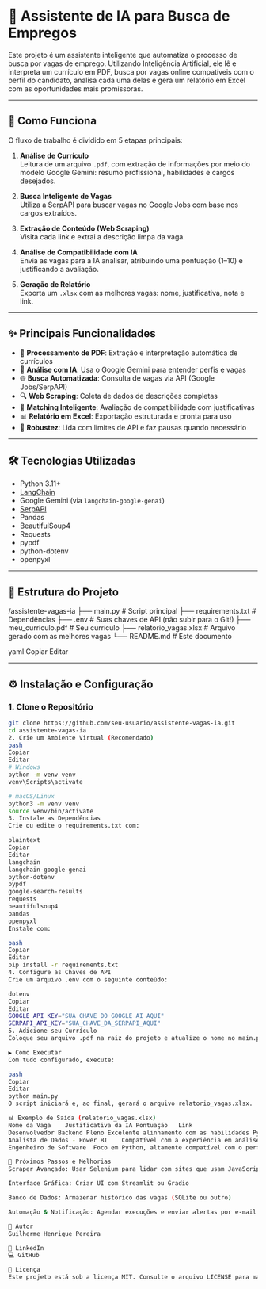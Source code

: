 # 🤖 Assistente de IA para Busca de Empregos

Este projeto é um assistente inteligente que automatiza o processo de busca por vagas de emprego. Utilizando Inteligência Artificial, ele lê e interpreta um currículo em PDF, busca por vagas online compatíveis com o perfil do candidato, analisa cada uma delas e gera um relatório em Excel com as oportunidades mais promissoras.

---

## 🚀 Como Funciona

O fluxo de trabalho é dividido em 5 etapas principais:

1. **Análise de Currículo**  
   Leitura de um arquivo `.pdf`, com extração de informações por meio do modelo Google Gemini: resumo profissional, habilidades e cargos desejados.

2. **Busca Inteligente de Vagas**  
   Utiliza a SerpAPI para buscar vagas no Google Jobs com base nos cargos extraídos.

3. **Extração de Conteúdo (Web Scraping)**  
   Visita cada link e extrai a descrição limpa da vaga.

4. **Análise de Compatibilidade com IA**  
   Envia as vagas para a IA analisar, atribuindo uma pontuação (1–10) e justificando a avaliação.

5. **Geração de Relatório**  
   Exporta um `.xlsx` com as melhores vagas: nome, justificativa, nota e link.

---

## ✨ Principais Funcionalidades

- 📄 **Processamento de PDF**: Extração e interpretação automática de currículos
- 🧠 **Análise com IA**: Usa o Google Gemini para entender perfis e vagas
- 🌐 **Busca Automatizada**: Consulta de vagas via API (Google Jobs/SerpAPI)
- 🔍 **Web Scraping**: Coleta de dados de descrições completas
- 🤝 **Matching Inteligente**: Avaliação de compatibilidade com justificativas
- 📊 **Relatório em Excel**: Exportação estruturada e pronta para uso
- 🧱 **Robustez**: Lida com limites de API e faz pausas quando necessário

---

## 🛠️ Tecnologias Utilizadas

- Python 3.11+
- [LangChain](https://python.langchain.com/)
- Google Gemini (via `langchain-google-genai`)
- [SerpAPI](https://serpapi.com/)
- Pandas
- BeautifulSoup4
- Requests
- pypdf
- python-dotenv
- openpyxl

---

## 📂 Estrutura do Projeto

/assistente-vagas-ia
├── main.py # Script principal
├── requirements.txt # Dependências
├── .env # Suas chaves de API (não subir para o Git!)
├── meu_curriculo.pdf # Seu currículo
├── relatorio_vagas.xlsx # Arquivo gerado com as melhores vagas
└── README.md # Este documento

yaml
Copiar
Editar

---

## ⚙️ Instalação e Configuração

### 1. Clone o Repositório

```bash
git clone https://github.com/seu-usuario/assistente-vagas-ia.git
cd assistente-vagas-ia
2. Crie um Ambiente Virtual (Recomendado)
bash
Copiar
Editar
# Windows
python -m venv venv
venv\Scripts\activate

# macOS/Linux
python3 -m venv venv
source venv/bin/activate
3. Instale as Dependências
Crie ou edite o requirements.txt com:

plaintext
Copiar
Editar
langchain
langchain-google-genai
python-dotenv
pypdf
google-search-results
requests
beautifulsoup4
pandas
openpyxl
Instale com:

bash
Copiar
Editar
pip install -r requirements.txt
4. Configure as Chaves de API
Crie um arquivo .env com o seguinte conteúdo:

dotenv
Copiar
Editar
GOOGLE_API_KEY="SUA_CHAVE_DO_GOOGLE_AI_AQUI"
SERPAPI_API_KEY="SUA_CHAVE_DA_SERPAPI_AQUI"
5. Adicione seu Currículo
Coloque seu arquivo .pdf na raiz do projeto e atualize o nome no main.py se necessário.

▶️ Como Executar
Com tudo configurado, execute:

bash
Copiar
Editar
python main.py
O script iniciará e, ao final, gerará o arquivo relatorio_vagas.xlsx.

📊 Exemplo de Saída (relatorio_vagas.xlsx)
Nome da Vaga	Justificativa da IA	Pontuação	Link
Desenvolvedor Backend Pleno	Excelente alinhamento com as habilidades Python e Java.	9	https://www.linkedin.com/jobs/view/...
Analista de Dados - Power BI	Compatível com a experiência em análise de dados.	8	https://www.gupy.io/vagas/...
Engenheiro de Software	Foco em Python, altamente compatível com o perfil do candidato.	8	https://programathor.com.br/jobs/...

🔮 Próximos Passos e Melhorias
Scraper Avançado: Usar Selenium para lidar com sites que usam JavaScript dinâmico

Interface Gráfica: Criar UI com Streamlit ou Gradio

Banco de Dados: Armazenar histórico das vagas (SQLite ou outro)

Automação & Notificação: Agendar execuções e enviar alertas por e-mail ou Telegram

👤 Autor
Guilherme Henrique Pereira

🔗 LinkedIn
💻 GitHub

📄 Licença
Este projeto está sob a licença MIT. Consulte o arquivo LICENSE para mais detalhes.
